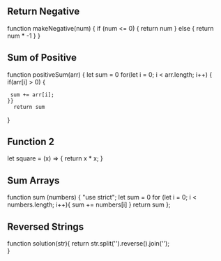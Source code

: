 ## Return Negative

function makeNegative(num) {
  if (num <= 0) {
    return num
  } else {
    return num * -1
  }
}

## Sum of Positive

function positiveSum(arr) {
  let sum = 0
    for(let i = 0; i < arr.length; i++) {
      if(arr[i] > 0) {

     sum += arr[i];
    }}
      return sum
  }

## Function 2

let square = (x) => {
  return x * x;
}

## Sum Arrays

function sum (numbers) {
    "use strict";
    let sum = 0
    for (let i = 0; i < numbers.length; i++){
      sum += numbers[i]
    }
    return sum
};

## Reversed Strings

function solution(str){
  return str.split('').reverse().join('');  
}
